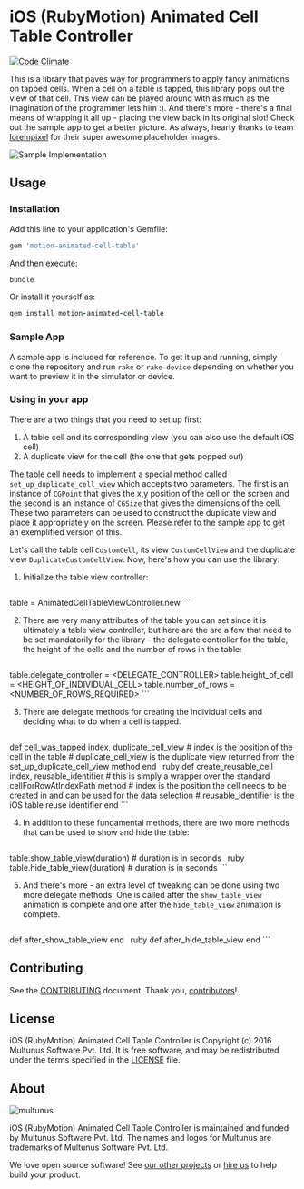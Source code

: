 # iOS (RubyMotion) Animated Cell Table Controller

[![Code Climate](https://codeclimate.com/github/multunus/motion-animated-cell-table.png)](https://codeclimate.com/github/multunus/motion-animated-cell-table)

This is a library that paves way for programmers to apply fancy animations on tapped
cells. When a cell on a table is tapped, this library pops out the view of that
cell. This view can be played around with as much as the imagination of the programmer
lets him :). And there's more - there's a final means of wrapping it all up - placing
the view back in its original slot! Check out the sample app to get a better picture.
As always, hearty thanks to team [lorempixel](http://lorempixel.com/) for their
super awesome placeholder images.

![Sample Implementation](http://dl.dropboxusercontent.com/s/evvh8ieau7f03z9/animated-cell-sample.gif)

## Usage

### Installation

Add this line to your application's Gemfile:

```ruby
gem 'motion-animated-cell-table'
```

And then execute:

```ruby
bundle
```

Or install it yourself as:

```ruby
gem install motion-animated-cell-table
```

### Sample App

A sample app is included for reference. To get it up and running, simply clone the
repository and run ```rake``` or ```rake device``` depending on whether you want
to preview it in the simulator or device.

### Using in your app

There are a two things that you need to set up first:
1. A table cell and its corresponding view (you can also use the default iOS cell)
2. A duplicate view for the cell (the one that gets popped out)

The table cell needs to implement a special method called ```set_up_duplicate_cell_view```
which accepts two parameters. The first is an instance of ```CGPoint``` that gives
the x,y position of the cell on the screen and the second is an instance of ```CGSize```
that gives the dimensions of the cell. These two parameters can be used to construct
the duplicate view and place it appropriately on the screen. Please refer to the
sample app to get an exemplified version of this.

Let's call the table cell ```CustomCell```, its view ```CustomCellView``` and the
duplicate view ```DuplicateCustomCellView```. Now, here's how you can use the library:

1.  Initialize the table view controller:

    ```ruby
table = AnimatedCellTableViewController.new
    ```

2. There are very many attributes of the table you can set since it is ultimately
a table view controller, but here are the are a few that need to be set mandatorily
for the library - the delegate controller for the table, the height of the cells
and the number of rows in the table:

    ```ruby
table.delegate_controller = <DELEGATE_CONTROLLER>
table.height_of_cell = <HEIGHT_OF_INDIVIDUAL_CELL>
table.number_of_rows = <NUMBER_OF_ROWS_REQUIRED>
    ```

3. There are delegate methods for creating the individual cells and deciding what
to do when a cell is tapped.

    ```ruby
def cell_was_tapped index, duplicate_cell_view
    # index is the position of the cell in the table
    # duplicate_cell_view is the duplicate view returned from the set_up_duplicate_cell_view method
end
    ```
    ```ruby
def create_reusable_cell index, reusable_identifier
    # this is simply a wrapper over the standard cellForRowAtIndexPath method
    # index is the position the cell needs to be created in and can be used for the data selection
    # reusable_identifier is the iOS table reuse identifier
end
    ```

4. In addition to these fundamental methods, there are two more methods that can
be used to show and hide the table:

    ```ruby
table.show_table_view(duration) # duration is in seconds
    ```
    ```ruby
table.hide_table_view(duration) # duration is in seconds
    ```

5. And there's more - an extra level of tweaking can be done using two more delegate
methods. One is called after the ```show_table_view``` animation is complete and
one after the ```hide_table_view``` animation is complete.

    ```ruby
def after_show_table_view
end
    ```
    ```ruby
def after_hide_table_view
end
    ```

## Contributing

See the [CONTRIBUTING] document.
Thank you, [contributors]!

  [CONTRIBUTING]: CONTRIBUTING.md
  [contributors]: https://github.com/multunus/motion-animated-cell-table/graphs/contributors

## License

iOS (RubyMotion) Animated Cell Table Controller is Copyright (c) 2016 Multunus
Software Pvt. Ltd. It is free software, and may be redistributed under the terms
specified in the [LICENSE] file.

  [LICENSE]: /LICENSE

## About

![multunus](https://s3.amazonaws.com/multunus-images/Multunus_Logo_Vector_resized.png)

iOS (RubyMotion) Animated Cell Table Controller is maintained and funded by Multunus
Software Pvt. Ltd. The names and logos for Multunus are trademarks of Multunus
Software Pvt. Ltd.

We love open source software!
See [our other projects][community]
or [hire us][hire] to help build your product.

  [community]: http://www.multunus.com/community?utm_source=github
  [hire]: http://www.multunus.com/contact?utm_source=github
